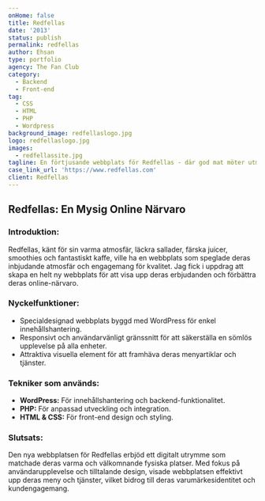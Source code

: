 ```yaml
---
onHome: false
title: Redfellas
date: '2013'
status: publish
permalink: redfellas
author: Ehsan
type: portfolio
agency: The Fan Club
category:
  - Backend
  - Front-end
tag:
  - CSS
  - HTML
  - PHP
  - Wordpress
background_image: redfellaslogo.jpg
logo: redfellaslogo.jpg
images:
  - redfellassite.jpg
tagline: En förtjusande webbplats för Redfellas - där god mat möter utmärkt service.
case_link_url: 'https://www.redfellas.com'
client: Redfellas
---
```

<h2>Redfellas: En Mysig Online Närvaro</h2>

<h3>Introduktion:</h3>
<p>
  Redfellas, känt för sin varma atmosfär, läckra sallader, färska juicer, smoothies och fantastiskt kaffe, ville ha en webbplats som speglade deras inbjudande atmosfär och engagemang för kvalitet. Jag fick i uppdrag att skapa en helt ny webbplats för att visa upp deras erbjudanden och förbättra deras online-närvaro.
</p>

<h3>Nyckelfunktioner:</h3>
<ul>
  <li>Specialdesignad webbplats byggd med WordPress för enkel innehållshantering.</li>
  <li>Responsivt och användarvänligt gränssnitt för att säkerställa en sömlös upplevelse på alla enheter.</li>
  <li>Attraktiva visuella element för att framhäva deras menyartiklar och tjänster.</li>
</ul>

<h3>Tekniker som används:</h3>
<ul>
  <li><b>WordPress:</b> För innehållshantering och backend-funktionalitet.</li>
  <li><b>PHP:</b> För anpassad utveckling och integration.</li>
  <li><b>HTML & CSS:</b> För front-end design och styling.</li>
</ul>

<h3>Slutsats:</h3>
<p>
  Den nya webbplatsen för Redfellas erbjöd ett digitalt utrymme som matchade deras varma och välkomnande fysiska platser. Med fokus på användarupplevelse och tilltalande design, visade webbplatsen effektivt upp deras meny och tjänster, vilket bidrog till deras varumärkesidentitet och kundengagemang.
</p>
